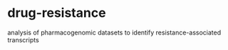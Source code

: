 # drug-resistance
analysis of pharmacogenomic datasets to identify resistance-associated transcripts
